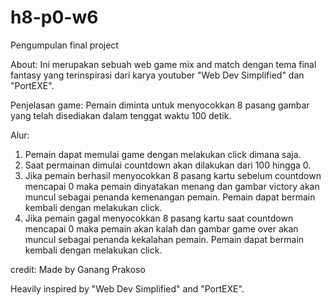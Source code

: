 # h8-p0-w6
Pengumpulan final project

About:
Ini merupakan sebuah web game mix and match dengan tema final fantasy yang terinspirasi dari karya youtuber "Web Dev Simplified" dan "PortEXE".

Penjelasan game:
Pemain diminta untuk menyocokkan 8 pasang gambar yang telah disediakan dalam tenggat waktu 100 detik.

Alur:
1. Pemain dapat memulai game dengan melakukan click dimana saja.
2. Saat permainan dimulai countdown akan dilakukan dari 100 hingga 0.
3. Jika pemain berhasil menyocokkan 8 pasang kartu sebelum countdown mencapai 0 maka pemain dinyatakan menang dan gambar victory akan muncul sebagai penanda kemenangan pemain. Pemain dapat bermain kembali dengan melakukan click.
4. Jika pemain gagal menyocokkan 8 pasang kartu saat countdown mencapai 0 maka pemain akan kalah dan gambar game over akan muncul sebagai penanda kekalahan pemain. Pemain dapat bermain kembali dengan melakukan click.

credit:
Made by Ganang Prakoso

Heavily inspired by "Web Dev Simplified" and "PortEXE".

